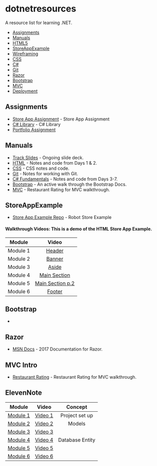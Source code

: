 # dotnetresources
A resource list for learning .NET.

  * [Assignments](#assignments)
  * [Manuals](#manuals)
  * [HTML5](#html5)
  * [StoreAppExample](#storeappexample)
  * [Wireframing](#wireframing)
  * [CSS](#css)
  * [C#](#C#)
  * [Git](#git)
  * [Razor](#Razor)
  * [Bootstrap](#bootstrap)
  * [MVC](#MVC)
  * [Deployment](#deployment)


## Assignments
* [Store App Assignment](https://docs.google.com/document/d/1u-GN9Jh1kThcTJLgjX1vHCg1NXGevBMvVLCVPFRaMQ4/edit?usp=sharing) - Store App Assignment
* [C# Library]() - C# Library
* [Portfolio Assignment]()

## Manuals
* [Track Slides]() - Ongoing slide deck.
* [HTML](https://docs.google.com/document/d/1b9x-ZjPcNM0O2ph0FeF4jPOxoBBbz57HFgCl3pPJAOw/edit?usp=sharing) - Notes and code from Days 1 & 2.
* [CSS]() - CSS notes and code.
* [Git]() - Notes for working with Git.
* [C# Fundamentals]() - Notes and code from Days 3-7.
* [Bootstrap](https://docs.google.com/document/d/1hUxtBVhe8IhICIVzs5ODl2XyIf-7eNRBS-NSIkQLA1Y/edit?usp=sharing) - An active walk through the Bootstrap Docs.
* [MVC](https://docs.google.com/document/d/1AHfRLx1cRCbEDCTmpfWkdnKUWZMCdf197UrrLz66r-s/edit?usp=sharing) - Restaurant Rating for MVC walkthrough.

## StoreAppExample
* [Store App Example Repo](https://github.com/jpauloconnor/SampleStoreApp) - Robot Store Example

#### Walkthrough Videos: This is a demo of the HTML Store App Example.
| Module        | Video        | 
| ------------- |:-------------:|
| Module 1 | [Header](https://www.youtube.com/watch?v=IfVjjpXb7qU&feature=youtu.be)   | 
| Module 2 | [Banner](https://www.youtube.com/watch?v=6i-YKdON5iU&feature=youtu.be)   | 
| Module 3 | [Aside](https://www.youtube.com/watch?v=-NZ2q03FotY&feature=youtu.be)   | 
| Module 4 | [Main Section](https://www.youtube.com/watch?v=xyJ2X9V438w)   | 
| Module 5 | [Main Section p.2](https://www.youtube.com/watch?v=XzvmpfKoaOk)   | 
| Module 6 | [Footer](https://www.youtube.com/watch?v=qreQvkNz2fA&feature=youtu.be&hd=1) | 

## Bootstrap
* 

## Razor
* [MSN Docs](https://docs.microsoft.com/en-us/aspnet/core/mvc/views/razor) - 2017 Documentation for Razor.

## MVC Intro
* [Restaurant Rating](https://docs.google.com/document/d/1AHfRLx1cRCbEDCTmpfWkdnKUWZMCdf197UrrLz66r-s/edit?usp=sharing) - Restaurant Rating for MVC walkthrough.


## ElevenNote
| Module        | Video       | Concept       |
| ------------- |:-------------:|:-------------:|
| [Module 1](https://docs.google.com/document/d/13LtRWjCzuGDEzmNYIq4BNEux_yop4UtFRnUXhpZ_bLY/edit?usp=sharing)  | [Video 1]()   | Project set up|
| [Module 2](https://docs.google.com/document/d/1ef1YWbpZD9TTRDfKZSJYq1wgMTMM7w6dmXcnOdYFxG0/edit?usp=sharing)  | [Video 2]()   | Models |
| [Module 3]()  | [Video 3](https://docs.google.com/document/d/1lDhljDzmxuJqrc4sr0-zAYLtbxgA3v2BlPwqWCVNdTk/edit?usp=sharing)  | |
| [Module 4](https://docs.google.com/document/d/1lDhljDzmxuJqrc4sr0-zAYLtbxgA3v2BlPwqWCVNdTk/edit?usp=sharing)  | [Video 4]()  | Database Entity |
| [Module 5]()  | [Video 5]()  | |
| [Module 6]()  | [Video 6]()  | |
